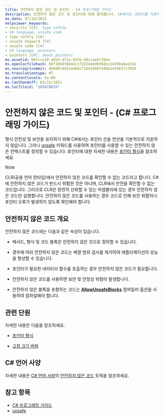 ```yaml
---
title: 안전하지 않은 코드 및 포인터 - C# 프로그래밍 가이드
description: 안전하지 않은 코드 및 포인터에 대해 알아봅니다. C#에서는 포인터를 지원하지 않지만 ‘unsafe’ 키워드와 함께 포인터를 사용할 수 있는 안전하지 않은 컨텍스트를 정의할 수 있습니다.
ms.date: 07/20/2015
helpviewer_keywords:
- security [C#], type safety
- C# language, unsafe code
- type safety [C#]
- unsafe keyword [C#]
- unsafe code [C#]
- C# language, pointers
- pointers [C#], about pointers
ms.assetid: b0fcca10-a92d-4f2a-835b-b0ccae6739ee
ms.openlocfilehash: b6f1bb878d44c1f3224edd93681c54598a6ae341
ms.sourcegitcommit: 0bb8074d524e0dcf165430b744bb143461f17026
ms.translationtype: HT
ms.contentlocale: ko-KR
ms.lasthandoff: 03/15/2021
ms.locfileid: "103478635"
---
```

# <a name="unsafe-code-and-pointers-c-programming-guide"></a>안전하지 않은 코드 및 포인터 - (C# 프로그래밍 가이드)

형식 안전성 및 보안을 유지하기 위해 C#에서는 포인터 산술 연산을 기본적으로 지원하지 않습니다. 그러나 [unsafe](../../language-reference/keywords/unsafe.md) 키워드를 사용하여 포인터를 사용할 수 있는 안전하지 않은 컨텍스트를 정의할 수 있습니다. 포인터에 대한 자세한 내용은 [포인터 형식](pointer-types.md)을 참조하세요.  
  
> [!NOTE]
> CLR(공용 언어 런타임)에서 안전하지 않은 코드를 확인할 수 없는 코드라고 합니다. C#에 안전하지 않은 코드가 반드시 위험한 것은 아니며, CLR에서 안전을 확인할 수 없는 코드입니다. 그러므로 CLR은 완전히 신뢰할 수 있는 어셈블리에 있는 경우 안전하지 않은 코드만 실행합니다. 안전하지 않은 코드를 사용하는 경우 코드로 인해 보안 위험이나 포인터 오류가 발생하지 않도록 확인해야 합니다.  
  
## <a name="unsafe-code-overview"></a>안전하지 않은 코드 개요

안전하지 않은 코드에는 다음과 같은 속성이 있습니다.

- 메서드, 형식 및 코드 블록은 안전하지 않은 것으로 정의할 수 있습니다.

- 경우에 따라 안전하지 않은 코드는 배열 범위 검사를 제거하여 애플리케이션의 성능을 향상할 수 있습니다.

- 포인터가 필요한 네이티브 함수를 호출하는 경우 안전하지 않은 코드가 필요합니다.

- 안전하지 않은 코드를 사용하면 보안 및 안정성 위험이 발생합니다.

- 안전하지 않은 블록을 포함하는 코드는 [**AllowUnsafeBlocks**](../../language-reference/compiler-options/language.md#allowunsafeblocks) 컴파일러 옵션을 사용하여 컴파일해야 합니다.
  
## <a name="related-sections"></a>관련 단원

자세한 내용은 다음을 참조하세요.

- [포인터 형식](pointer-types.md)

- [고정 크기 버퍼](fixed-size-buffers.md)

## <a name="c-language-specification"></a>C# 언어 사양

자세한 내용은 [C# 언어 사양](~/_csharplang/spec/introduction.md)의 [안전하지 않은 코드](~/_csharplang/spec/unsafe-code.md) 토픽을 참조하세요.
  
## <a name="see-also"></a>참고 항목

- [C# 프로그래밍 가이드](../index.md)
- [unsafe](../../language-reference/keywords/unsafe.md)
